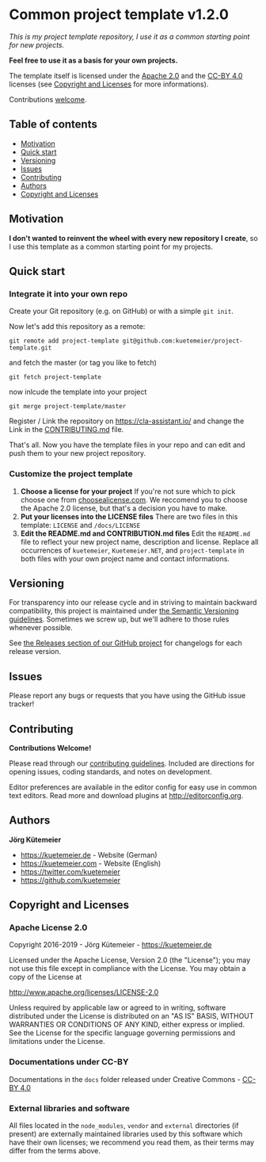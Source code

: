 # Common project template v1.2.0

*This is my project template repository, I use it as a common starting point for
new projects.*

**Feel free to use it as a basis for your own projects.**

The template itself is licensed under the [Apache 2.0][] and the [CC-BY 4.0][]
licenses (see [Copyright and Licenses](#copyright-and-licenses) for more
informations).

Contributions [welcome](#contributing).


## Table of contents

* [Motivation](#motivation)
* [Quick start](#quick-start)
* [Versioning](#versioning)
* [Issues](#issues)
* [Contributing](#contributing)
* [Authors](#authors)
* [Copyright and Licenses](#copyright-and-licenses)

## Motivation

**I don't wanted to reinvent the wheel with every new repository I create**, so
I use this template as a common starting point for my projects.

## Quick start

### Integrate it into your own repo

Create your Git repository (e.g. on GitHub) or with a simple `git init`.

Now let's add this repository as a remote:

    git remote add project-template git@github.com:kuetemeier/project-template.git

and fetch the master (or tag you like to fetch)

    git fetch project-template

now inlcude the template into your project

    git merge project-template/master

Register / Link the repository on <https://cla-assistant.io/> and change the
Link in the [CONTRIBUTING.md](CONTRIBUTING.md) file.

That's all. Now you have the template files in your repo and can edit and push
them to your new project repository.

### Customize the project template

1. **Choose a license for your project** If you're not sure which to pick choose
   one from [choosealicense.com](http://choosealicense.com/).  We reccomend you
   to choose the Apache 2.0 license, but that's a decision you have to make.
2. **Put your licenses into the LICENSE files** There are two files in this
   template: `LICENSE` and `/docs/LICENSE`
3. **Edit the README.md and CONTRIBUTION.md files** Edit the `README.md` file to
   reflect your new project name, description and license. Replace all
   occurrences of `kuetemeier`, `Kuetemeier.NET`, and `project-template` in both
   files with your own project name and contact informations.

## Versioning

For transparency into our release cycle and in striving to maintain backward
compatibility, this project is maintained under [the Semantic Versioning
guidelines](http://semver.org/). Sometimes we screw up, but we'll adhere to
those rules whenever possible.

See [the Releases section of our GitHub
project](https://github.com/kuetemeier/project-template/releases) for changelogs
for each release version.

## Issues

Please report any bugs or requests that you have using the GitHub issue tracker!

## Contributing

**Contributions Welcome!**

Please read through our [contributing guidelines](./CONTRIBUTING.md). Included
are directions for opening issues, coding standards, and notes on development.

Editor preferences are available in the editor config for easy use in common
text editors. Read more and download plugins at http://editorconfig.org.

## Authors

**Jörg Kütemeier**

* <https://kuetemeier.de> - Website (German)
* <https://kuetemeier.com> - Website (English)
* <https://twitter.com/kuetemeier>
* <https://github.com/kuetemeier>

## Copyright and Licenses

### Apache License 2.0

Copyright 2016-2019 - Jörg Kütemeier - https://kuetemeier.de

Licensed under the Apache License, Version 2.0 (the "License"); you may not use
this file except in compliance with the License.  You may obtain a copy of the
License at

   <http://www.apache.org/licenses/LICENSE-2.0>

Unless required by applicable law or agreed to in writing, software distributed
under the License is distributed on an "AS IS" BASIS, WITHOUT WARRANTIES OR
CONDITIONS OF ANY KIND, either express or implied.  See the License for the
specific language governing permissions and limitations under the License.

### Documentations under CC-BY

Documentations in the `docs` folder released under Creative Commons - [CC-BY
4.0][]

### External libraries and software

All files located in the `node_modules`, `vendor` and `external` directories (if
present) are externally maintained libraries used by this software which have
their own licenses; we recommend you read them, as their terms may differ from
the terms above.

[Kuetemeier.NET]: https://kuetemeier.net/ "Kuetemeier.NET GmbH"
[CC-BY 4.0]: http://creativecommons.org/licenses/by/4.0/ "Creative Commons Attribution 4.0
International (CC BY 4.0)"
[Apache 2.0]: http://www.apache.org/licenses/LICENSE-2.0
